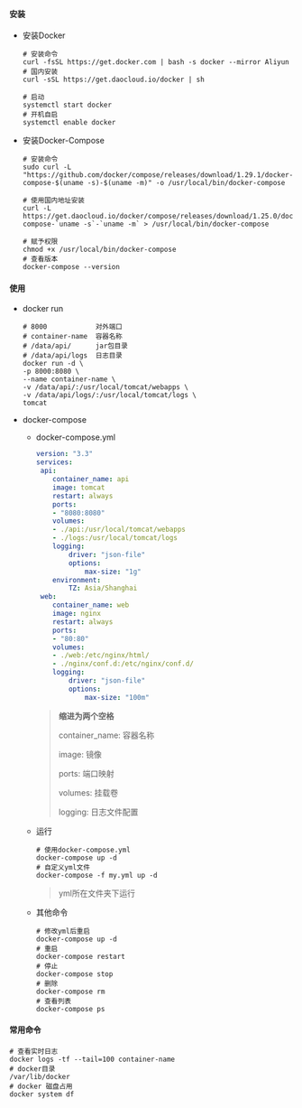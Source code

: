 #### 安装

+ 安装Docker

  ```shell
  # 安装命令
  curl -fsSL https://get.docker.com | bash -s docker --mirror Aliyun
  # 国内安装
  curl -sSL https://get.daocloud.io/docker | sh
  
  # 启动
  systemctl start docker
  # 开机自启
  systemctl enable docker
  ```

  

+ 安装Docker-Compose

  ```shell
  # 安装命令
  sudo curl -L "https://github.com/docker/compose/releases/download/1.29.1/docker-compose-$(uname -s)-$(uname -m)" -o /usr/local/bin/docker-compose 
  
  # 使用国内地址安装
  curl -L https://get.daocloud.io/docker/compose/releases/download/1.25.0/docker-compose-`uname -s`-`uname -m` > /usr/local/bin/docker-compose
  
  # 赋予权限
  chmod +x /usr/local/bin/docker-compose
  # 查看版本
  docker-compose --version
  ```

  

#### 使用

+ docker run

  ```shell
  # 8000            对外端口
  # container-name  容器名称
  # /data/api/      jar包目录
  # /data/api/logs  日志目录
  docker run -d \
  -p 8000:8080 \
  --name container-name \
  -v /data/api/:/usr/local/tomcat/webapps \
  -v /data/api/logs/:/usr/local/tomcat/logs \
  tomcat
  ```

  

+ docker-compose

  + docker-compose.yml

    ```yaml
    version: "3.3"
    services:
     api:
        container_name: api
        image: tomcat
        restart: always
        ports:
        - "8080:8080"
        volumes:
        - ./api:/usr/local/tomcat/webapps
        - ./logs:/usr/local/tomcat/logs
        logging:
            driver: "json-file"
            options:
                max-size: "1g"
        environment:
            TZ: Asia/Shanghai
     web:
        container_name: web
        image: nginx
        restart: always
        ports:
        - "80:80"
        volumes:
        - ./web:/etc/nginx/html/
        - ./nginx/conf.d:/etc/nginx/conf.d/
        logging:
            driver: "json-file"
            options:
                max-size: "100m"
    ```

    > **缩进为两个空格**
    >
    > container_name: 容器名称
    >
    > image: 镜像
    >
    > ports: 端口映射
    >
    > volumes: 挂载卷
    >
    > logging: 日志文件配置

  + 运行

    ```shell
    # 使用docker-compose.yml
    docker-compose up -d
    # 自定义yml文件
    docker-compose -f my.yml up -d
    ```

    > yml所在文件夹下运行

  + 其他命令

    ```shell
    # 修改yml后重启
    docker-compose up -d
    # 重启
    docker-compose restart
    # 停止
    docker-compose stop
    # 删除
    docker-compose rm
    # 查看列表
    docker-compose ps
    ```

#### 常用命令

```shell
# 查看实时日志
docker logs -tf --tail=100 container-name
# docker目录
/var/lib/docker
# docker 磁盘占用
docker system df
```




